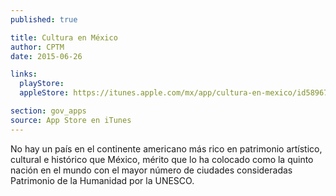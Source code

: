 ```yaml
---
published: true

title: Cultura en México
author: CPTM
date: 2015-06-26

links:
  playStore:
  appleStore: https://itunes.apple.com/mx/app/cultura-en-mexico/id589677831?mt=8

section: gov_apps
source: App Store en iTunes
---
```

No hay un país en el continente americano más rico en patrimonio artístico, cultural e histórico que México, mérito que lo ha colocado como la quinto nación en el mundo con el mayor número de ciudades consideradas Patrimonio de la Humanidad por la UNESCO.
